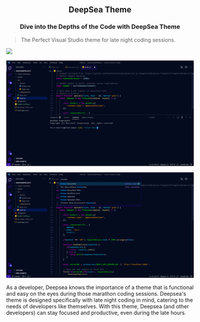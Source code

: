 ## <center>DeepSea Theme<center>
### <center> Dive into the Depths of the Code with DeepSea Theme
</center> 


>The Perfect Visual Studio theme for late night coding sessions.

<img src="https://github.com/thekuldeeprawat/deepsea/blob/master/assets/images/commandPalette.jpeg">

![Panel Terminal image](assets\images\panelTerminal.jpeg)

![Command Palette image](assets\images\commandPalette.jpeg)

 As a developer, Deepsea knows the importance of a theme that is functional and easy on the eyes during those marathon coding sessions. Deepsea's theme is designed specifically with late night coding in mind, catering to the needs of developers like themselves. With this theme, Deepsea (and other developers) can stay focused and productive, even during the late hours.

